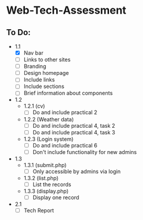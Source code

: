 # Web-Tech-Assessment

## To Do:
- 1.1
    - [x] Nav bar
    - [ ] Links to other sites
    - [ ] Branding
    - [ ] Design homepage
    - [ ] Include links
    - [ ] Include sections
    - [ ] Brief information about components
- 1.2
    - 1.2.1 (cv)
        - [ ] Do and include practical 2
    - 1.2.2 (Weather data)
        - [ ] Do and include practical 4, task 2
        - [ ] Do and include practical 4, task 3
    - 1.2.3 (Login system)
        - [ ] Do and include practical 6
        - [ ] Don't include functionality for new admins
- 1.3
    - 1.3.1 (submit.php)
        - [ ] Only accessible by admins via login
    - 1.3.2 (list.php)
        - [ ] List the records
    - 1.3.3 (display.php)
        - [ ] Display one record
- 2.1
    - [ ] Tech Report
